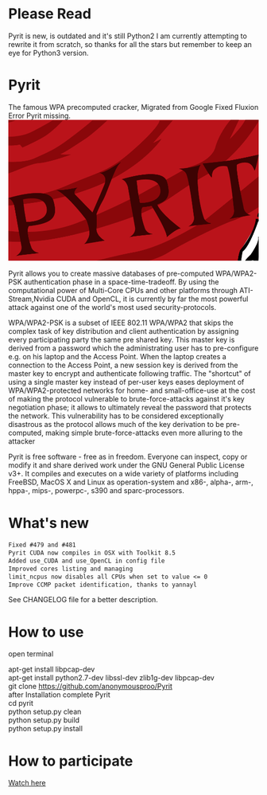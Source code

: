 # Please Read
Pyrit is new, is outdated and it's still Python2 I am currently attempting to rewrite it from scratch, so thanks for all the stars but remember to keep an eye for Python3 version.

# Pyrit
The famous WPA precomputed cracker, Migrated from Google
Fixed Fluxion Error Pyrit missing.
![pyrit logo](https://github.com/anonymousproo/Pyrit/blob/main/Pyrit.png)

Pyrit allows you to create massive databases of pre-computed WPA/WPA2-PSK authentication phase in a space-time-tradeoff. By using the computational power of Multi-Core CPUs and other platforms through ATI-Stream,Nvidia CUDA and OpenCL, it is currently by far the most powerful attack against one of the world's most used security-protocols.

WPA/WPA2-PSK is a subset of IEEE 802.11 WPA/WPA2 that skips the complex task of key distribution and client authentication by assigning every participating party the same pre shared key. This master key is derived from a password which the administrating user has to pre-configure e.g. on his laptop and the Access Point. When the laptop creates a connection to the Access Point, a new session key is derived from the master key to encrypt and authenticate following traffic. The "shortcut" of using a single master key instead of per-user keys eases deployment of WPA/WPA2-protected networks for home- and small-office-use at the cost of making the protocol vulnerable to brute-force-attacks against it's key negotiation phase; it allows to ultimately reveal the password that protects the network. This vulnerability has to be considered exceptionally disastrous as the protocol allows much of the key derivation to be pre-computed, making simple brute-force-attacks even more alluring to the attacker

Pyrit is free software - free as in freedom. Everyone can inspect, copy or modify it and share derived work under the GNU General Public License v3+. It compiles and executes on a wide variety of platforms including FreeBSD, MacOS X and Linux as operation-system and x86-, alpha-, arm-, hppa-, mips-, powerpc-, s390 and sparc-processors.

# What's new

    Fixed #479 and #481
    Pyrit CUDA now compiles in OSX with Toolkit 8.5
    Added use_CUDA and use_OpenCL in config file
    Improved cores listing and managing
    limit_ncpus now disables all CPUs when set to value <= 0
    Improve CCMP packet identification, thanks to yannayl

See CHANGELOG file for a better description.

# How to use 

open terminal 

apt-get install libpcap-dev<br>
apt-get install python2.7-dev libssl-dev zlib1g-dev libpcap-dev<br>
git clone https://github.com/anonymousproo/Pyrit<br>
after Installation complete  Pyrit<br>
cd pyrit<br>
python setup.py clean<br>
python setup.py build<br>
python setup.py install<br>

# How to participate

[Watch here](youtube.com/anonymousproo)
